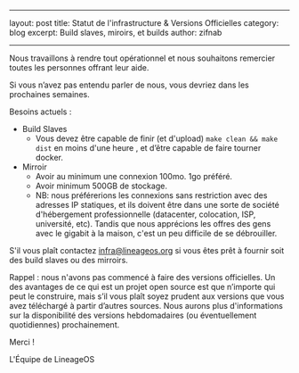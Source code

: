 * * *

layout: post title: Statut de l'infrastructure & Versions Officielles category: blog excerpt: Build slaves, miroirs, et builds author: zifnab

* * *

Nous travaillons à rendre tout opérationnel et nous souhaitons remercier toutes les personnes offrant leur aide.

Si vous n’avez pas entendu parler de nous, vous devriez dans les prochaines semaines.

Besoins actuels :

* Build Slaves 
  * Vous devez être capable de finir (et d'upload) `make clean && make dist` en moins d'une heure , et d’être capable de faire tourner docker. 
* Mirroir 
  * Avoir au minimum une connexion 100mo. 1go préféré. 
  * Avoir minimum 500GB de stockage. 
  * NB: nous préférerions les connexions sans restriction avec des adresses IP statiques, et ils doivent être dans une sorte de société d'hébergement professionnelle (datacenter, colocation, ISP, université, etc). Tandis que nous apprécions les offres des gens avec le gigabit à la maison, c'est un peu difficile de se débrouiller. 

S'il vous plaît contactez <infra@lineageos.org> si vous êtes prêt à fournir soit des build slaves ou des mirroirs.

Rappel : nous n'avons pas commencé à faire des versions officielles. Un des avantages de ce qui est un projet open source est que n’importe qui peut le construire, mais s’il vous plaît soyez prudent aux versions que vous avez téléchargé à partir d’autres sources. Nous aurons plus d'informations sur la disponibilité des versions hebdomadaires (ou éventuellement quotidiennes) prochainement.

Merci !

L'Équipe de LineageOS
